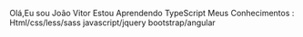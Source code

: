 Olá,Eu sou João Vitor
Estou Aprendendo TypeScript
Meus Conhecimentos  : 
Html/css/less/sass
javascript/jquery
bootstrap/angular
